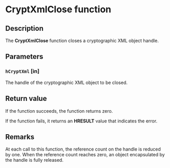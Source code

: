 # CryptXmlClose function

## Description

The **CryptXmlClose** function closes a cryptographic XML object handle.

## Parameters

### `hCryptXml` [in]

The handle of the cryptographic XML object to be closed.

## Return value

If the function succeeds, the function returns zero.

If the function fails, it returns an **HRESULT** value that indicates the error.

## Remarks

At each call to this function, the reference count on the handle is reduced by one. When the reference count reaches zero, an object encapsulated by the handle is fully released.